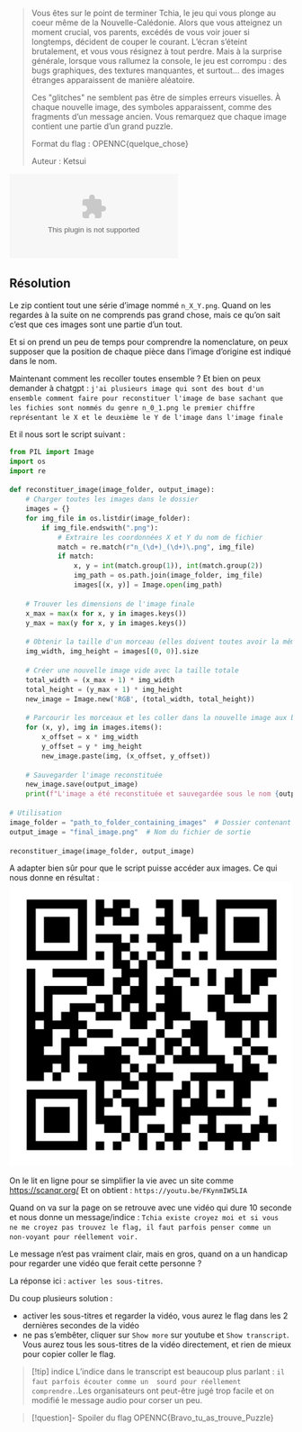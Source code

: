 > Vous êtes sur le point de terminer Tchia, le jeu qui vous plonge au coeur même de la Nouvelle-Calédonie. Alors que vous atteignez un moment crucial, vos parents, excédés de vous voir jouer si longtemps, décident de couper le courant. L’écran s’éteint brutalement, et vous vous résignez à tout perdre. Mais à la surprise générale, lorsque vous rallumez la console, le jeu est corrompu : des bugs graphiques, des textures manquantes, et surtout... des images étranges apparaissent de manière aléatoire.
> 
> Ces "glitches" ne semblent pas être de simples erreurs visuelles. À chaque nouvelle image, des symboles apparaissent, comme des fragments d’un message ancien. Vous remarquez que chaque image contient une partie d’un grand puzzle.
> 
> Format du flag : OPENNC{quelque_chose}
> 
> Auteur : Ketsui


![challenge](../../../../attachements/challenge.zip)
## Résolution

Le zip contient tout une série d’image nommé `n_X_Y.png`.
Quand on les regardes à la suite on ne comprends pas grand chose, mais ce qu’on sait c’est que ces images sont une partie d’un tout.

Et si on prend un peu de temps pour comprendre la nomenclature, on peux supposer que la position de chaque pièce dans l’image d’origine est indiqué dans le nom.

Maintenant comment les recoller toutes ensemble ? Et bien on peux demander à chatgpt : `j'ai plusieurs image qui sont des bout d'un ensemble comment faire pour reconstituer l'image de base sachant que les fichies sont nommés du genre n_0_1.png le premier chiffre représentant le X et le deuxième le Y de l'image dans l'image finale`

Et il nous sort le script suivant :

```python
from PIL import Image
import os
import re

def reconstituer_image(image_folder, output_image):
    # Charger toutes les images dans le dossier
    images = {}
    for img_file in os.listdir(image_folder):
        if img_file.endswith(".png"):
            # Extraire les coordonnées X et Y du nom de fichier
            match = re.match(r"n_(\d+)_(\d+)\.png", img_file)
            if match:
                x, y = int(match.group(1)), int(match.group(2))
                img_path = os.path.join(image_folder, img_file)
                images[(x, y)] = Image.open(img_path)

    # Trouver les dimensions de l'image finale
    x_max = max(x for x, y in images.keys())
    y_max = max(y for x, y in images.keys())

    # Obtenir la taille d'un morceau (elles doivent toutes avoir la même taille)
    img_width, img_height = images[(0, 0)].size

    # Créer une nouvelle image vide avec la taille totale
    total_width = (x_max + 1) * img_width
    total_height = (y_max + 1) * img_height
    new_image = Image.new('RGB', (total_width, total_height))

    # Parcourir les morceaux et les coller dans la nouvelle image aux bonnes coordonnées
    for (x, y), img in images.items():
        x_offset = x * img_width
        y_offset = y * img_height
        new_image.paste(img, (x_offset, y_offset))

    # Sauvegarder l'image reconstituée
    new_image.save(output_image)
    print(f"L'image a été reconstituée et sauvegardée sous le nom {output_image}")

# Utilisation
image_folder = "path_to_folder_containing_images"  # Dossier contenant les morceaux d'images
output_image = "final_image.png"  # Nom du fichier de sortie

reconstituer_image(image_folder, output_image)
```

A adapter bien sûr pour que le script puisse accéder aux images. Ce qui nous donne en résultat : 
![puzzle_final_image](puzzle_final_image.png)

On le lit en ligne pour se simplifier la vie avec un site comme https://scanqr.org/
Et on obtient : `https://youtu.be/FKynmIW5LIA`

Quand on va sur la page on se retrouve avec une vidéo qui dure 10 seconde et nous donne un message/indice :
`Tchia existe croyez moi et si vous  ne me croyez pas trouvez le flag, il faut parfois penser comme un  non-voyant pour réellement voir.`

Le message n’est pas vraiment clair, mais en gros, quand on a un handicap pour regarder une vidéo que ferait cette personne ?

La réponse ici : `activer les sous-titres`.

Du coup plusieurs solution :
* activer les sous-titres et regarder la vidéo, vous aurez le flag dans les 2 dernières secondes de la vidéo
* ne pas s’embêter, cliquer sur `Show more` sur youtube et `Show transcript`. Vous aurez tous les sous-titres de la vidéo directement, et rien de mieux pour copier coller le flag.

>[!tip] indice
>L’indice dans le transcript est beaucoup plus parlant : `il faut parfois écouter comme un  sourd pour réellement comprendre.`.Les organisateurs ont peut-être jugé trop facile et on modifié le message audio pour corser un peu.


>[!question]- Spoiler du flag
> OPENNC{Bravo_tu_as_trouve_Puzzle}


